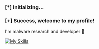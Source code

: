 ### [*] Initializing...
### [+] Success, welcome to my profile!

I'm malware research and developer 👾

[![My Skills](https://skillicons.dev/icons?i=c,python,golang,nim,windows)](https://skillicons.dev)
